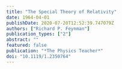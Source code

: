 ```yaml
---
title: "The Special Theory of Relativity"
date: 1964-04-01
publishDate: 2020-07-20T12:52:39.747079Z
authors: ["Richard P. Feynman"]
publication_types: ["2"]
abstract: ""
featured: false
publication: "*The Physics Teacher*"
doi: "10.1119/1.2350764"
---
```


